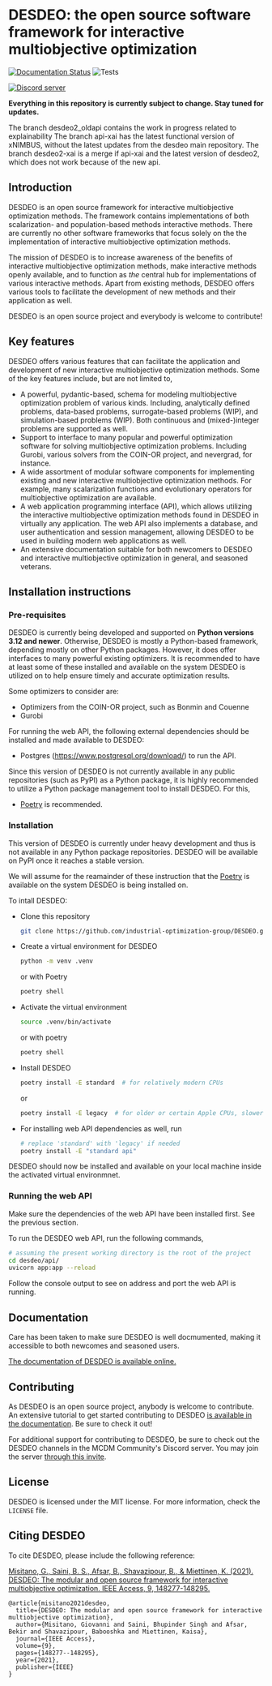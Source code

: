 # DESDEO: the open source software framework for interactive multiobjective optimization

[![Documentation Status](https://img.shields.io/readthedocs/desdeo.svg?version=desdeo2&label=Documentation)](https://desdeo.readthedocs.io/en/desdeo2) ![Tests](https://img.shields.io/github/actions/workflow/status/industrial-optimization-group/DESDEO/unit_tests.yaml?branch=desdeo2&label=Tests)

[![Discord server](https://dcbadge.vercel.app/api/server/TgSnUmzv5M)](https://discord.gg/TgSnUmzv5M)

__Everything in this repository is currently subject to change. Stay tuned for updates.__

The branch desdeo2_oldapi contains the work in progress related to explainability
The branch api-xai has the latest functional version of xNIMBUS, without the latest updates from the desdeo main repository. 
The branch desdeo2-xai is a merge if api-xai and the latest version of desdeo2, which does not work because of the new api.

## Introduction

DESDEO is an open source framework for interactive multiobjective optimization
methods. The framework contains implementations of both scalarization- and
population-based methods interactive methods. There are currently no other
software frameworks that focus solely on the the implementation of
interactive multiobjective optimization methods.

The mission of DESDEO is to increase awareness of the benefits of interactive
multiobjective optimization methods, make interactive methods openly available,
and to function as _the_ central hub for implementations of various interactive
methods. Apart from existing methods, DESDEO offers various tools to facilitate
the development of new methods and their application as well.

DESDEO is an open source project and everybody is welcome to contribute!

## Key features

DESDEO offers various features that can facilitate the application and
development of new interactive multiobjective optimization methods. Some
of the key features include, but are not limited to,

-   A powerful, pydantic-based, schema for modeling multiobjective optimization problem of various kinds. Including, analytically defined problems, data-based problems, surrogate-based problems (WIP), and simulation-based problems (WIP). Both continuous and (mixed-)integer problems are supported as well.
-   Support to interface to many popular and powerful optimization software for solving multiobjective optimization problems. Including Gurobi, various solvers
from the COIN-OR project, and nevergrad, for instance. 
-   A wide assortment of modular software components for implementing existing
and new interactive multiobjective optimization methods. For example, many scalarization functions and evolutionary operators for multiobjective optimization are available.
-   A web application programming interface (API), which allows utilizing the
interactive multiobjective optimization methods found in DESDEO in virtually any application. The web API also implements a database, and user authentication and session management, allowing DESDEO to be used in building modern web applications as well.
-   An extensive documentation suitable for both newcomers to DESDEO and interactive multiobjective optimization in general, and seasoned veterans.

## Installation instructions

### Pre-requisites

DESDEO is currently being developed and supported on __Python versions 3.12 and
newer__. Otherwise, DESDEO is mostly a Python-based framework, depending mostly
on other Python packages. However, it does offer interfaces to many powerful
existing optimizers. It is recommended to have at least some of these installed
and available on the system DESDEO is utilized on to help ensure timely and
accurate optimization results.

Some optimizers to consider are:

-   Optimizers from the COIN-OR project, such as Bonmin and Couenne
-   Gurobi

For running the web API, the following external dependencies should be installed
and made available to DESDEO:

-   Postgres (https://www.postgresql.org/download/) to run the API.

Since this version of DESDEO is not currently available in any public
repositories (such as PyPI) as a Python package, it is highly recommended
to utilize a Python package management tool to install DESDEO. For this,

-   [Poetry](https://python-poetry.org/docs/#installation) is recommended.

### Installation

This version of DESDEO is currently under heavy development and thus is not
available in any Python package repositories. DESDEO will be available
on PyPI once it reaches a stable version.

We will assume for the reamainder of these instruction that the
[Poetry](https://python-poetry.org/docs/#installation) is available
on the system DESDEO is being installed on.

To intall DESDEO:

-   Clone this repository
    ```bash
    git clone https://github.com/industrial-optimization-group/DESDEO.git
    ```
-   Create a virtual environment for DESDEO
    ```bash
    python -m venv .venv
    ``` 
    or with Poetry
    ```bash
    poetry shell
    ```
-   Activate the virtual environment
    ```bash
    source .venv/bin/activate
    ```
    or with poetry
    ```bash
    poetry shell
    ```
-   Install DESDEO
    ```bash
    poetry install -E standard  # for relatively modern CPUs
    ```
    or
    ```bash
    poetry install -E legacy  # for older or certain Apple CPUs, slower
    ```
-   For installing web API dependencies as well, run
    ```bash
    # replace 'standard' with 'legacy' if needed
    poetry install -E "standard api"  

DESDEO should now be installed and available on your local machine inside the activated virtual environmnet.

### Running the web API

Make sure the dependencies of the web API have been installed first. See the previous section.

To run the DESDEO web API, run the following commands,

```bash
# assuming the present working directory is the root of the project
cd desdeo/api/
uvicorn app:app --reload
```

Follow the console output to see on address and port the web API is running.

## Documentation

Care has been taken to make sure DESDEO is well docmumented, making
it accessible to both newcomes and seasoned users.

[The documentation of DESDEO is available online.](https://desdeo.readthedocs.io/en/desdeo2/)

## Contributing

As DESDEO is an open source project, anybody is welcome to contribute.
An extensive tutorial to get started contributing to DESDEO
[is available in the documentation](https://desdeo.readthedocs.io/en/desdeo2/tutorials/contributing/).
Be sure to check it out!

For additional support for contributing to DESDEO,
be sure to check out the DESDEO channels
in the MCDM Community's Discord server. You may join the server
[through this invite](https://discord.gg/TgSnUmzv5M).

## License

DESDEO is licensed under the MIT license. For more information,
check the `LICENSE` file.

## Citing DESDEO

To cite DESDEO, please include the following reference:

[Misitano, G., Saini, B. S., Afsar, B., Shavazipour, B., & Miettinen, K. (2021). DESDEO: The modular and open source framework for interactive multiobjective optimization. IEEE Access, 9, 148277-148295.](https://doi.org/10.1109/ACCESS.2021.3123825)

```
@article{misitano2021desdeo,
  title={DESDEO: The modular and open source framework for interactive multiobjective optimization},
  author={Misitano, Giovanni and Saini, Bhupinder Singh and Afsar, Bekir and Shavazipour, Babooshka and Miettinen, Kaisa},
  journal={IEEE Access},
  volume={9},
  pages={148277--148295},
  year={2021},
  publisher={IEEE}
}
```



